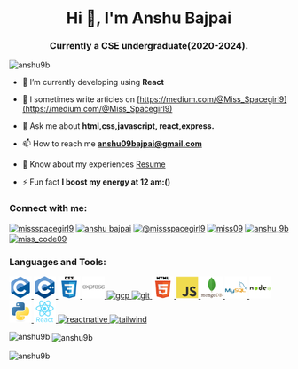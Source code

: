 <h1 align="center">Hi 👋, I'm Anshu Bajpai</h1>
<h3 align="center">Currently a CSE undergraduate(2020-2024).</h3>

<p align="left"> <img src="https://komarev.com/ghpvc/?username=anshu9b&label=Profile%20views&color=0e75b6&style=flat" alt="anshu9b" /> </p>

- 🌱 I’m currently developing using **React**

- 📝 I sometimes write articles on [https://medium.com/@Miss_Spacegirl9](https://medium.com/@Miss_Spacegirl9)

- 💬 Ask me about **html,css,javascript, react,express.**

- 📫 How to reach me **anshu09bajpai@gmail.com**

- 📄 Know about my experiences [Resume](https://drive.google.com/file/d/1fGLi84s5zmWEcMPeAHT5_s5CNHIM88gD/view?usp=share_link)

- ⚡ Fun fact **I boost my energy at 12 am:()**

<h3 align="left">Connect with me:</h3>
<p align="left">
<a href="https://twitter.com/missspacegirl9" target="blank"><img align="center" src="https://raw.githubusercontent.com/rahuldkjain/github-profile-readme-generator/master/src/images/icons/Social/twitter.svg" alt="missspacegirl9" height="30" width="40" /></a>
<a href="https://linkedin.com/in/anshu bajpai" target="blank"><img align="center" src="https://raw.githubusercontent.com/rahuldkjain/github-profile-readme-generator/master/src/images/icons/Social/linked-in-alt.svg" alt="anshu bajpai" height="30" width="40" /></a>
<a href="https://medium.com/@missspacegirl9" target="blank"><img align="center" src="https://raw.githubusercontent.com/rahuldkjain/github-profile-readme-generator/master/src/images/icons/Social/medium.svg" alt="@missspacegirl9" height="30" width="40" /></a>
<a href="https://www.codechef.com/users/miss09" target="blank"><img align="center" src="https://cdn.jsdelivr.net/npm/simple-icons@3.1.0/icons/codechef.svg" alt="miss09" height="30" width="40" /></a>
<a href="https://codeforces.com/profile/anshu_9b" target="blank"><img align="center" src="https://raw.githubusercontent.com/rahuldkjain/github-profile-readme-generator/master/src/images/icons/Social/codeforces.svg" alt="anshu_9b" height="30" width="40" /></a>
<a href="https://www.leetcode.com/miss_code09" target="blank"><img align="center" src="https://raw.githubusercontent.com/rahuldkjain/github-profile-readme-generator/master/src/images/icons/Social/leet-code.svg" alt="miss_code09" height="30" width="40" /></a>
</p>

<h3 align="left">Languages and Tools:</h3>
<p align="left"> <a href="https://www.cprogramming.com/" target="_blank" rel="noreferrer"> <img src="https://raw.githubusercontent.com/devicons/devicon/master/icons/c/c-original.svg" alt="c" width="40" height="40"/> </a> <a href="https://www.w3schools.com/cpp/" target="_blank" rel="noreferrer"> <img src="https://raw.githubusercontent.com/devicons/devicon/master/icons/cplusplus/cplusplus-original.svg" alt="cplusplus" width="40" height="40"/> </a> <a href="https://www.w3schools.com/css/" target="_blank" rel="noreferrer"> <img src="https://raw.githubusercontent.com/devicons/devicon/master/icons/css3/css3-original-wordmark.svg" alt="css3" width="40" height="40"/> </a> <a href="https://expressjs.com" target="_blank" rel="noreferrer"> <img src="https://raw.githubusercontent.com/devicons/devicon/master/icons/express/express-original-wordmark.svg" alt="express" width="40" height="40"/> </a> <a href="https://cloud.google.com" target="_blank" rel="noreferrer"> <img src="https://www.vectorlogo.zone/logos/google_cloud/google_cloud-icon.svg" alt="gcp" width="40" height="40"/> </a> <a href="https://git-scm.com/" target="_blank" rel="noreferrer"> <img src="https://www.vectorlogo.zone/logos/git-scm/git-scm-icon.svg" alt="git" width="40" height="40"/> </a> <a href="https://www.w3.org/html/" target="_blank" rel="noreferrer"> <img src="https://raw.githubusercontent.com/devicons/devicon/master/icons/html5/html5-original-wordmark.svg" alt="html5" width="40" height="40"/> </a> <a href="https://developer.mozilla.org/en-US/docs/Web/JavaScript" target="_blank" rel="noreferrer"> <img src="https://raw.githubusercontent.com/devicons/devicon/master/icons/javascript/javascript-original.svg" alt="javascript" width="40" height="40"/> </a> <a href="https://www.mongodb.com/" target="_blank" rel="noreferrer"> <img src="https://raw.githubusercontent.com/devicons/devicon/master/icons/mongodb/mongodb-original-wordmark.svg" alt="mongodb" width="40" height="40"/> </a> <a href="https://www.mysql.com/" target="_blank" rel="noreferrer"> <img src="https://raw.githubusercontent.com/devicons/devicon/master/icons/mysql/mysql-original-wordmark.svg" alt="mysql" width="40" height="40"/> </a> <a href="https://nodejs.org" target="_blank" rel="noreferrer"> <img src="https://raw.githubusercontent.com/devicons/devicon/master/icons/nodejs/nodejs-original-wordmark.svg" alt="nodejs" width="40" height="40"/> </a> <a href="https://www.python.org" target="_blank" rel="noreferrer"> <img src="https://raw.githubusercontent.com/devicons/devicon/master/icons/python/python-original.svg" alt="python" width="40" height="40"/> </a> <a href="https://reactjs.org/" target="_blank" rel="noreferrer"> <img src="https://raw.githubusercontent.com/devicons/devicon/master/icons/react/react-original-wordmark.svg" alt="react" width="40" height="40"/> </a> <a href="https://reactnative.dev/" target="_blank" rel="noreferrer"> <img src="https://reactnative.dev/img/header_logo.svg" alt="reactnative" width="40" height="40"/> </a> <a href="https://tailwindcss.com/" target="_blank" rel="noreferrer"> <img src="https://www.vectorlogo.zone/logos/tailwindcss/tailwindcss-icon.svg" alt="tailwind" width="40" height="40"/> </a> </p>

<p><img align="left" src="https://github-readme-stats.vercel.app/api/top-langs?username=anshu9b&show_icons=true&locale=en&layout=compact" alt="anshu9b" /></p>

<p>&nbsp;<img align="center" src="https://github-readme-stats.vercel.app/api?username=anshu9b&show_icons=true&locale=en" alt="anshu9b" /></p>

<p><img align="center" src="https://github-readme-streak-stats.herokuapp.com/?user=anshu9b&" alt="anshu9b" /></p>

